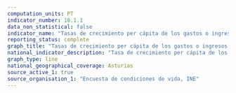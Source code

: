 ```yaml
---
computation_units: PT
indicator_number: 10.1.1
data_non_statistical: false
indicator_name: "Tasas de crecimiento per cápita de los gastos o ingresos de los hogares del 40% más pobre de la población y la población total"
reporting_status: complete
graph_title: "Tasas de crecimiento per cápita de los gastos o ingresos de los hogares del 40% más pobre de la población y la población total"
national_indicator_description: "Tasa de crecimiento per cápita de los ingresos de los hogares del 40% más pobre de la población"
graph_type: line
national_geographical_coverage: Asturias
source_active_1: true
source_organisation_1: "Encuesta de condiciones de vida, INE"
---
```

